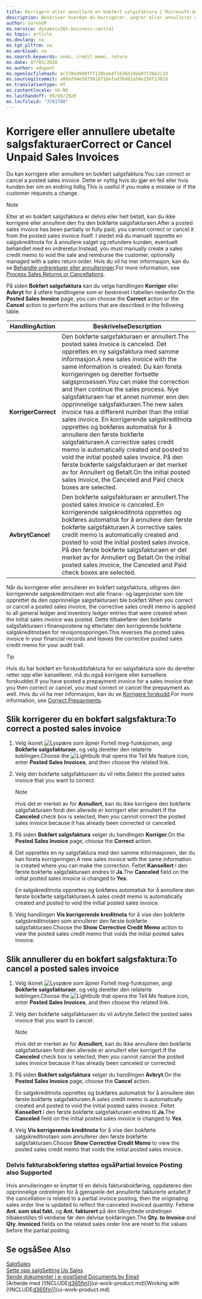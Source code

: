 ```yaml
---
title: Korrigere eller annullere en bokført salgsfaktura | Microsoft-dokumentasjon
description: Beskriver hvordan du korrigerer, angrer eller annullerer en bokført salgsfaktura og utligner en salgskreditnota.
author: SorenGP
ms.service: dynamics365-business-central
ms.topic: article
ms.devlang: na
ms.tgt_pltfrm: na
ms.workload: na
ms.search.keywords: undo, credit memo, return
ms.date: 07/03/2020
ms.author: edupont
ms.openlocfilehash: dc370ed908fff138be64f1630d19eb87f2b62c2d
ms.sourcegitcommit: a80afd4e5075018716efad76d82a54e158f1392d
ms.translationtype: HT
ms.contentlocale: nb-NO
ms.lasthandoff: 09/09/2020
ms.locfileid: "3781788"
---
```

# <a name="correct-or-cancel-unpaid-sales-invoices"></a><span data-ttu-id="4fec3-103">Korrigere eller annullere ubetalte salgsfakturaer</span><span class="sxs-lookup"><span data-stu-id="4fec3-103">Correct or Cancel Unpaid Sales Invoices</span></span>

<span data-ttu-id="4fec3-104">Du kan korrigere eller annullere en bokført salgsfaktura.</span><span class="sxs-lookup"><span data-stu-id="4fec3-104">You can correct or cancel a posted sales invoice.</span></span> <span data-ttu-id="4fec3-105">Dette er nyttig hvis du gjør en feil eller hvis kunden ber om en endring tidlig.</span><span class="sxs-lookup"><span data-stu-id="4fec3-105">This is useful if you make a mistake or if the customer requests a change.</span></span>

> [!NOTE]  
> <span data-ttu-id="4fec3-106">Etter at en bokført salgsfaktura er delvis eller helt betalt, kan du ikke korrigere eller annullere den fra den bokførte salgsfakturaen.</span><span class="sxs-lookup"><span data-stu-id="4fec3-106">After a posted sales invoice has been partially or fully paid, you cannot correct or cancel it from the posted sales invoice itself.</span></span> <span data-ttu-id="4fec3-107">I stedet må du manuelt opprette en salgskreditnota for å annullere salget og refundere kunden, eventuelt behandlet med en ordreretur.</span><span class="sxs-lookup"><span data-stu-id="4fec3-107">Instead, you must manually create a sales credit memo to void the sale and reimburse the customer, optionally managed with a sales return order.</span></span> <span data-ttu-id="4fec3-108">Hvis du vil ha mer informasjon, kan du se [Behandle ordrereturer eller annulleringer](sales-how-process-sales-returns-cancellations.md).</span><span class="sxs-lookup"><span data-stu-id="4fec3-108">For more information, see [Process Sales Returns or Cancellations](sales-how-process-sales-returns-cancellations.md).</span></span>

<span data-ttu-id="4fec3-109">På siden **Bokført salgsfaktura** kan du velge handlingen **Korriger** eller **Avbryt** for å utføre handlingene som er beskrevet i tabellen nedenfor.</span><span class="sxs-lookup"><span data-stu-id="4fec3-109">On the **Posted Sales Invoice** page, you can choose the **Correct** action or the **Cancel** action to perform the actions that are described in the following table.</span></span>

| <span data-ttu-id="4fec3-110">Handling</span><span class="sxs-lookup"><span data-stu-id="4fec3-110">Action</span></span> | <span data-ttu-id="4fec3-111">Beskrivelse</span><span class="sxs-lookup"><span data-stu-id="4fec3-111">Description</span></span> |
| --- | --- |
| <span data-ttu-id="4fec3-112">**Korriger**</span><span class="sxs-lookup"><span data-stu-id="4fec3-112">**Correct**</span></span> |<span data-ttu-id="4fec3-113">Den bokførte salgsfakturaen er annullert.</span><span class="sxs-lookup"><span data-stu-id="4fec3-113">The posted sales invoice is canceled.</span></span> <span data-ttu-id="4fec3-114">Det opprettes en ny salgsfaktura med samme informasjon.</span><span class="sxs-lookup"><span data-stu-id="4fec3-114">A new sales invoice with the same information is created.</span></span> <span data-ttu-id="4fec3-115">Du kan foreta korrigeringen og deretter fortsette salgsprosessen.</span><span class="sxs-lookup"><span data-stu-id="4fec3-115">You can make the correction and then continue the sales process.</span></span> <span data-ttu-id="4fec3-116">Nye salgsfakturaen har et annet nummer enn den opprinnelige salgsfakturaen.</span><span class="sxs-lookup"><span data-stu-id="4fec3-116">The new sales invoice has a different number than the initial sales invoice.</span></span> <span data-ttu-id="4fec3-117">En korrigerende salgskreditnota opprettes og bokføres automatisk for å annullere den første bokførte salgsfakturaen.</span><span class="sxs-lookup"><span data-stu-id="4fec3-117">A corrective sales credit memo is automatically created and posted to void the initial posted sales invoice.</span></span> <span data-ttu-id="4fec3-118">På den første bokførte salgsfakturaen er det merket av for Annullert og Betalt.</span><span class="sxs-lookup"><span data-stu-id="4fec3-118">On the initial posted sales invoice, the Canceled and Paid check boxes are selected.</span></span> |
| <span data-ttu-id="4fec3-119">**Avbryt**</span><span class="sxs-lookup"><span data-stu-id="4fec3-119">**Cancel**</span></span> |<span data-ttu-id="4fec3-120">Den bokførte salgsfakturaen er annullert.</span><span class="sxs-lookup"><span data-stu-id="4fec3-120">The posted sales invoice is canceled.</span></span> <span data-ttu-id="4fec3-121">En korrigerende salgskreditnota opprettes og bokføres automatisk for å annullere den første bokførte salgsfakturaen.</span><span class="sxs-lookup"><span data-stu-id="4fec3-121">A corrective sales credit memo is automatically created and posted to void the initial posted sales invoice.</span></span> <span data-ttu-id="4fec3-122">På den første bokførte salgsfakturaen er det merket av for Annullert og Betalt.</span><span class="sxs-lookup"><span data-stu-id="4fec3-122">On the initial posted sales invoice, the Canceled and Paid check boxes are selected.</span></span> |

<span data-ttu-id="4fec3-123">Når du korrigerer eller annullerer en bokført salgsfaktura, utlignes den korrigerende salgskreditnotaen mot alle finans- og lagerposter som ble opprettet da den opprinnelige salgsfakturaen ble bokført.</span><span class="sxs-lookup"><span data-stu-id="4fec3-123">When you correct or cancel a posted sales invoice, the corrective sales credit memo is applied to all general ledger and inventory ledger entries that were created when the initial sales invoice was posted.</span></span> <span data-ttu-id="4fec3-124">Dette tilbakefører den bokførte salgsfakturaen i finanspostene og etterlater den korrigerende bokførte salgskreditnotaen for revisjonssporingen.</span><span class="sxs-lookup"><span data-stu-id="4fec3-124">This reverses the posted sales invoice in your financial records and leaves the corrective posted sales credit memo for your audit trail.</span></span>  

> [!TIP]
> <span data-ttu-id="4fec3-125">Hvis du har bokført en forskuddsfaktura for en salgsfaktura som du deretter retter opp eller kansellerer, må du også korrigere eller kansellere forskuddet.</span><span class="sxs-lookup"><span data-stu-id="4fec3-125">If you have posted a prepayment invoice for a sales invoice that you then correct or cancel, you must correct or cancel the prepayment as well.</span></span> <span data-ttu-id="4fec3-126">Hvis du vil ha mer informasjon, kan du se [Korrigere forskudd](finance-how-to-correct-prepayments.md).</span><span class="sxs-lookup"><span data-stu-id="4fec3-126">For more information, see [Correct Prepayments](finance-how-to-correct-prepayments.md).</span></span>

## <a name="to-correct-a-posted-sales-invoice"></a><span data-ttu-id="4fec3-127">Slik korrigerer du en bokført salgsfaktura:</span><span class="sxs-lookup"><span data-stu-id="4fec3-127">To correct a posted sales invoice</span></span>

1. <span data-ttu-id="4fec3-128">Velg ikonet ![Lyspære som åpner Fortell meg-funksjonen](media/ui-search/search_small.png "Fortell hva du vil gjøre"), angi **Bokførte salgsfakturaer**, og velg deretter den relaterte koblingen.</span><span class="sxs-lookup"><span data-stu-id="4fec3-128">Choose the ![Lightbulb that opens the Tell Me feature](media/ui-search/search_small.png "Tell me what you want to do") icon, enter **Posted Sales Invoices**, and then choose the related link.</span></span>  
2. <span data-ttu-id="4fec3-129">Velg den bokførte salgsfakturaen du vil rette.</span><span class="sxs-lookup"><span data-stu-id="4fec3-129">Select the posted sales invoice that you want to correct.</span></span>

    > [!NOTE]  
    >   <span data-ttu-id="4fec3-130">Hvis det er merket av for **Annullert**, kan du ikke korrigere den bokførte salgsfakturaen fordi den allerede er korrigert eller annullert.</span><span class="sxs-lookup"><span data-stu-id="4fec3-130">If the **Canceled** check box is selected, then you cannot correct the posted sales invoice because it has already been corrected or canceled.</span></span>
3. <span data-ttu-id="4fec3-131">På siden **Bokført salgsfaktura** velger du handlingen **Korriger**.</span><span class="sxs-lookup"><span data-stu-id="4fec3-131">On the **Posted Sales Invoice** page, choose the **Correct** action.</span></span>  
4. <span data-ttu-id="4fec3-132">Det opprettes en ny salgsfaktura med den samme informasjonen, der du kan foreta korrigeringen.</span><span class="sxs-lookup"><span data-stu-id="4fec3-132">A new sales invoice with the same information is created where you can make the correction.</span></span> <span data-ttu-id="4fec3-133">Feltet **Kansellert** i den første bokførte salgsfakturaen endres til **Ja**.</span><span class="sxs-lookup"><span data-stu-id="4fec3-133">The **Canceled** field on the initial posted sales invoice is changed to **Yes**.</span></span>

    <span data-ttu-id="4fec3-134">En salgskreditnota opprettes og bokføres automatisk for å annullere den første bokførte salgsfakturaen.</span><span class="sxs-lookup"><span data-stu-id="4fec3-134">A sales credit memo is automatically created and posted to void the initial posted sales invoice.</span></span>
5. <span data-ttu-id="4fec3-135">Velg handlingen **Vis korrigerende kreditnota** for å vise den bokførte salgskreditnotaen som annullerer den første bokførte salgsfakturaen.</span><span class="sxs-lookup"><span data-stu-id="4fec3-135">Choose the **Show Corrective Credit Memo** action to view the posted sales credit memo that voids the initial posted sales invoice.</span></span>

## <a name="to-cancel-a-posted-sales-invoice"></a><span data-ttu-id="4fec3-136">Slik annullerer du en bokført salgsfaktura:</span><span class="sxs-lookup"><span data-stu-id="4fec3-136">To cancel a posted sales invoice</span></span>

1. <span data-ttu-id="4fec3-137">Velg ikonet ![Lyspære som åpner Fortell meg-funksjonen](media/ui-search/search_small.png "Fortell hva du vil gjøre"), angi **Bokførte salgsfakturaer**, og velg deretter den relaterte koblingen.</span><span class="sxs-lookup"><span data-stu-id="4fec3-137">Choose the ![Lightbulb that opens the Tell Me feature](media/ui-search/search_small.png "Tell me what you want to do") icon, enter **Posted Sales Invoices**, and then choose the related link.</span></span>  
2. <span data-ttu-id="4fec3-138">Velg den bokførte salgsfakturaen du vil avbryte.</span><span class="sxs-lookup"><span data-stu-id="4fec3-138">Select the posted sales invoice that you want to cancel.</span></span>

    > [!NOTE]  
    >   <span data-ttu-id="4fec3-139">Hvis det er merket av for **Annullert**, kan du ikke annullere den bokførte salgsfakturaen fordi den allerede er annullert eller korrigert.</span><span class="sxs-lookup"><span data-stu-id="4fec3-139">If the **Canceled** check box is selected, then you cannot cancel the posted sales invoice because it has already been canceled or corrected.</span></span>
3. <span data-ttu-id="4fec3-140">På siden **Bokført salgsfaktura** velger du handlingen **Avbryt**.</span><span class="sxs-lookup"><span data-stu-id="4fec3-140">On the **Posted Sales Invoice** page, choose the **Cancel** action.</span></span>

    <span data-ttu-id="4fec3-141">En salgskreditnota opprettes og bokføres automatisk for å annullere den første bokførte salgsfakturaen.</span><span class="sxs-lookup"><span data-stu-id="4fec3-141">A sales credit memo is automatically created and posted to void the initial posted sales invoice.</span></span> <span data-ttu-id="4fec3-142">Feltet **Kansellert** i den første bokførte salgsfakturaen endres til **Ja**.</span><span class="sxs-lookup"><span data-stu-id="4fec3-142">The **Canceled** field on the initial posted sales invoice is changed to **Yes**.</span></span>
4. <span data-ttu-id="4fec3-143">Velg **Vis korrigerende kreditnota** for å vise den bokførte salgskreditnotaen som annullerer den første bokførte salgsfakturaen.</span><span class="sxs-lookup"><span data-stu-id="4fec3-143">Choose **Show Corrective Credit Memo** to view the posted sales credit memo that voids the initial posted sales invoice.</span></span>

### <a name="partial-invoice-posting-also-supported"></a><span data-ttu-id="4fec3-144">Delvis fakturabokføring støttes også</span><span class="sxs-lookup"><span data-stu-id="4fec3-144">Partial Invoice Posting also Supported</span></span>

<span data-ttu-id="4fec3-145">Hvis annulleringen er knyttet til en delvis fakturabokføring, oppdateres den opprinnelige ordrelinjen for å gjenspeile det annullerte fakturerte antallet.</span><span class="sxs-lookup"><span data-stu-id="4fec3-145">If the cancellation is related to a partial invoice posting, then the originating sales order line is updated to reflect the canceled invoiced quantity.</span></span> <span data-ttu-id="4fec3-146">Feltene **Ant. som skal fakt.** og **Ant. fakturert** på den tilknyttede ordrelinjen tilbakestilles til verdiene før den delvise bokføringen.</span><span class="sxs-lookup"><span data-stu-id="4fec3-146">The **Qty. to Invoice** and **Qty. Invoiced** fields on the related sales order line are reset to the values before the partial posting.</span></span>

## <a name="see-also"></a><span data-ttu-id="4fec3-147">Se også</span><span class="sxs-lookup"><span data-stu-id="4fec3-147">See Also</span></span>

[<span data-ttu-id="4fec3-148">Salg</span><span class="sxs-lookup"><span data-stu-id="4fec3-148">Sales</span></span>](sales-manage-sales.md)  
[<span data-ttu-id="4fec3-149">Sette opp salg</span><span class="sxs-lookup"><span data-stu-id="4fec3-149">Setting Up Sales</span></span>](sales-setup-sales.md)  
[<span data-ttu-id="4fec3-150">Sende dokumenter i e-post</span><span class="sxs-lookup"><span data-stu-id="4fec3-150">Send Documents by Email</span></span>](ui-how-send-documents-email.md)  
<span data-ttu-id="4fec3-151">[Arbeide med [!INCLUDE[d365fin](includes/d365fin_md.md)]](ui-work-product.md)</span><span class="sxs-lookup"><span data-stu-id="4fec3-151">[Working with [!INCLUDE[d365fin](includes/d365fin_md.md)]](ui-work-product.md)</span></span>
